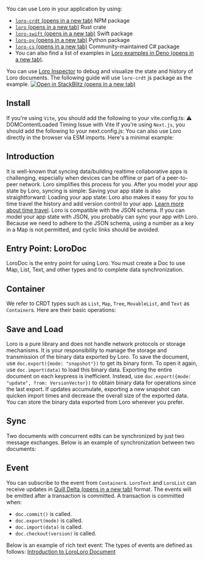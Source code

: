 You can use Loro in your application by using:

-   [`loro-crdt` (opens in a new tab)](https://www.npmjs.com/package/loro-crdt) NPM package
-   [`loro` (opens in a new tab)](https://crates.io/crates/loro) Rust crate
-   [`loro-swift` (opens in a new tab)](https://github.com/loro-dev/loro-swift) Swift package
-   [`loro-py` (opens in a new tab)](https://github.com/loro-dev/loro-py) Python package
-   [`loro-cs` (opens in a new tab)](https://github.com/sensslen/loro-cs) Community-maintained C# package
-   You can also find a list of examples in [Loro examples in Deno (opens in a new tab)](https://github.com/loro-dev/loro-examples-deno).

You can use [Loro Inspector](https://loro.dev/docs/advanced/inspector) to debug and visualize the state and history of Loro documents.
The following guide will use `loro-crdt` js package as the example.
[![Open in StackBlitz](https://developer.stackblitz.com/img/open_in_stackblitz.svg) (opens in a new tab)](https://stackblitz.com/edit/loro-basic-test?file=test%2Floro-sync.test.ts)


## Install


If you're using `Vite`, you should add the following to your vite.config.ts:
⚠️ DOMContentLoaded Timing Issue with Vite
If you're using `Next.js`, you should add the following to your next.config.js:
You can also use Loro directly in the browser via ESM imports. Here's a minimal example:


## Introduction


It is well-known that syncing data/building realtime collaborative apps is challenging, especially when devices can be offline or part of a peer-to-peer network. Loro simplifies this process for you.
After you model your app state by Loro, syncing is simple:
Saving your app state is also straightforward:
Loading your app state:
Loro also makes it easy for you to time travel the history and add version control to your app. [Learn more about time travel](https://loro.dev/docs/tutorial/time_travel).
Loro is compatible with the JSON schema. If you can model your app state with JSON, you probably can sync your app with Loro. Because we need to adhere to the JSON schema, using a number as a key in a Map is not permitted, and cyclic links should be avoided.


## Entry Point: LoroDoc


LoroDoc is the entry point for using Loro. You must create a Doc to use Map, List, Text, and other types and to complete data synchronization.


## Container


We refer to CRDT types such as `List`, `Map`, `Tree`, `MovableList`, and `Text` as `Container`s.
Here are their basic operations:


## Save and Load


Loro is a pure library and does not handle network protocols or storage mechanisms. It is your responsibility to manage the storage and transmission of the binary data exported by Loro.
To save the document, use `doc.export({mode: "snapshot"})` to get its binary form. To open it again, use `doc.import(data)` to load this binary data.
Exporting the entire document on each keypress is inefficient. Instead, use `doc.export({mode: "update", from: VersionVector})` to obtain binary data for operations since the last export.
If updates accumulate, exporting a new snapshot can quicken import times and decrease the overall size of the exported data.
You can store the binary data exported from Loro wherever you prefer.


## Sync


Two documents with concurrent edits can be synchronized by just two message exchanges.
Below is an example of synchronization between two documents:


## Event


You can subscribe to the event from `Container`s.
`LoroText` and `LoroList` can receive updates in [Quill Delta (opens in a new tab)](https://quilljs.com/docs/delta/) format.
The events will be emitted after a transaction is committed. A transaction is committed when:

-   `doc.commit()` is called.
-   `doc.export(mode)` is called.
-   `doc.import(data)` is called.
-   `doc.checkout(version)` is called.

Below is an example of rich text event:
The types of events are defined as follows:
[Introduction to Loro](https://loro.dev/docs "Introduction to Loro")[Loro Document](https://loro.dev/docs/tutorial/loro_doc "Loro Document")